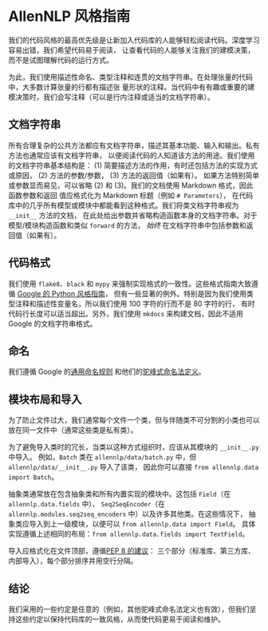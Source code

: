 # AllenNLP 风格指南

我们的代码风格的最高优先级是让新加入代码库的人能够轻松阅读代码。深度学习容易出错，我们希望代码易于阅读，
让查看代码的人能够关注我们的建模决策，而不是试图理解代码的运行方式。

为此，我们使用描述性命名、类型注释和连贯的文档字符串。在处理张量的代码中，大多数计算张量的行都有描述张
量形状的注释。当代码中有有趣或重要的建模决策时，我们会写注释（可以是行内注释或适当的文档字符串）。

## 文档字符串

所有合理复杂的公共方法都应有文档字符串，描述其基本功能、输入和输出。私有方法也通常应该有文档字符串，
以便阅读代码的人知道该方法的用途。我们使用的文档字符串基本结构是：
(1) 简要描述方法的作用，有时还包括方法的实现方式或原因，
(2) 方法的参数/参数，
(3) 方法的返回值（如果有）。
如果方法特别简单或参数显而易见，可以省略 (2) 和 (3)。我们的文档使用 Markdown 格式，因此函数参数和返回
值应格式化为 Markdown 标题（例如 `# Parameters`），
在代码库中的几乎所有模型或模块中都能看到这种格式。我们将类文档字符串视为 `__init__` 方法的文档，
在此处给出参数并省略构造函数本身的文档字符串。对于模型/模块构造函数和类似 `forward` 的方法，
_始终_ 在文档字符串中包括参数和返回值（如果有）。

## 代码格式

我们使用 `flake8`、`black` 和 `mypy` 来强制实现格式的一致性。这些格式指南大致遵循
[Google 的 Python 风格指南](https://google.github.io/styleguide/pyguide.html#Python_Style_Rules)，
但有一些显著的例外。特别是因为我们使用类型注释和描述性变量名，所以我们使用 100 字符的行而不是 80 字符的行，
有时代码行长度可以适当超出。另外，我们使用 `mkdocs` 来构建文档，因此不适用 Google 的文档字符串格式。

## 命名

我们遵循 Google 的[通用命名规则](https://google.github.io/styleguide/cppguide.html#General_Naming_Rules)
和他们的[驼峰式命名法定义](https://google.github.io/styleguide/javaguide.html#s5.3-camel-case)。

## 模块布局和导入

为了防止文件过大，我们通常每个文件一个类，但与伴随类不可分割的小类也可以放在同一文件中（通常这些类是私有类）。

为了避免导入类时的冗长，当类以这种方式组织时，应该从其模块的 `__init__.py` 中导入。
例如，`Batch` 类在 `allennlp/data/batch.py` 中，但 `allennlp/data/__init__.py` 导入了该类，
因此你可以直接 `from allennlp.data import Batch`。

抽象类通常放在包含抽象类和所有内置实现的模块中。这包括 `Field`（在 `allennlp.data.fields` 中）、
`Seq2SeqEncoder`（在 `allennlp.modules.seq2seq_encoders` 中）以及许多其他类。在这些情况下，
抽象类应导入到上一级模块，以便可以 `from allennlp.data import Field`。
具体实现遵循上述相同的布局：`from allennlp.data.fields import TextField`。

导入应格式化在文件顶部，遵循[PEP 8 的建议](https://www.python.org/dev/peps/pep-0008/#imports)：
三个部分（标准库、第三方库、内部导入），每个部分排序并用空行分隔。

## 结论

我们采用的一些约定是任意的（例如，其他驼峰式命名法定义也有效），但我们坚持这些约定以保持代码库的一致风格，从而使代码更易于阅读和维护。